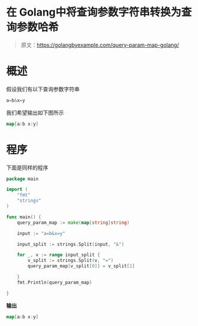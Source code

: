 # 在 Golang中将查询参数字符串转换为查询参数哈希

> 原文：<https://golangbyexample.com/query-param-map-golang/>

# **概述**

假设我们有以下查询参数字符串

```go
a=b&x=y
```

我们希望输出如下图所示

```go
map[a:b x:y]
```

# **程序**

下面是同样的程序

```go
package main

import (
	"fmt"
	"strings"
)

func main() {
	query_param_map := make(map[string]string)

	input := "a=b&x=y"

	input_split := strings.Split(input, "&")

	for _, v := range input_split {
		v_split := strings.Split(v, "=")
		query_param_map[v_split[0]] = v_split[1]

	}
	fmt.Println(query_param_map)

}
```

**输出**

```go
map[a:b x:y]
```